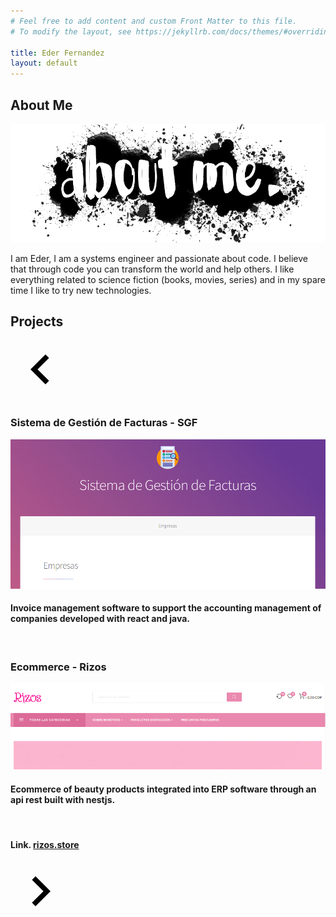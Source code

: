 ```yaml
---
# Feel free to add content and custom Front Matter to this file.
# To modify the layout, see https://jekyllrb.com/docs/themes/#overriding-theme-defaults

title: Eder Fernandez
layout: default
---
```


<div id="main">
    <!-- About Me -->
    <article id="intro">
        <h2 class="major">About Me</h2>
        <span class="image main"><img src="images/pic01.png" alt="" /></span>
        <p>I am Eder, I am a systems engineer and passionate about code. I believe that through code you can transform the world and help others. I like everything related to science fiction (books, movies, series) and in my spare time I like to try new technologies.</p>
    </article>
    <article id="work" class="pagination-wrapper">
     <h2 class="major">Projects</h2>  
        <svg
        class="btn btn--prev"
        height="96"
        viewBox="0 0 24 24"
        width="96"
        xmlns="http://www.w3.org/2000/svg"
        ><path d="M15.41 16.09l-4.58-4.59 4.58-4.59L14 5.5l-6 6 6 6z" /><path d="M0-.5h24v24H0z" fill="none" /></svg>
        <section id="first">
        <h3>Sistema de Gestión de Facturas - SGF</h3>
            <span class="image main"><img src="images/pic01_2.png" alt="" /></span>
      <h4>Invoice management software to support the accounting management of companies developed with react and java.</h4></br>
        </section>
        <section id="second">
            <h3>Ecommerce - Rizos</h3>
            <span class="image main"><img src="images/pic02_2.png" alt="" /></span>
      <h4>Ecommerce of beauty products integrated into ERP software through an api rest built with nestjs.</h4></br><h4>Link. <a href="https://rizos.store" target="_blank">rizos.store</a></h4>
        </section>
    <div class="pagination-container">
    <div class="little-dot little-dot--first"></div>
        <div class="little-dot">
            <div class="big-dot-container">
                <div class="big-dot"></div>
            </div>
        </div>
    <div class="little-dot little-dot--last"></div>
    </div>
      <svg
        class="btn btn--next"
        height="96"
        viewBox="0 0 24 24"
        width="96"
        xmlns="http://www.w3.org/2000/svg"
      ><path d="M8.59 16.34l4.58-4.59-4.58-4.59L10 5.75l6 6-6 6z" /><path d="M0-.25h24v24H0z" fill="none" /></svg>   
    </article>

</div>
